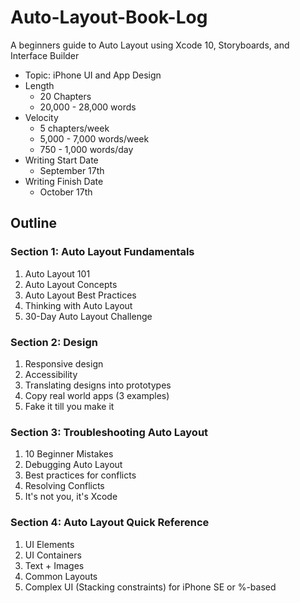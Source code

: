 # Auto-Layout-Book-Log
A beginners guide to Auto Layout using Xcode 10, Storyboards, and Interface Builder

* Topic: iPhone UI and App Design
* Length 
	* 20 Chapters
	* 20,000 - 28,000 words
* Velocity 
	* 5 chapters/week
	* 5,000 - 7,000 words/week
	* 750 - 1,000 words/day
* Writing Start Date
	* September 17th
* Writing Finish Date
	* October 17th

## Outline

### Section 1: Auto Layout Fundamentals

1. Auto Layout 101
2. Auto Layout Concepts
3. Auto Layout Best Practices
4. Thinking with Auto Layout
5. 30-Day Auto Layout Challenge

### Section 2: Design

1. Responsive design
2. Accessibility
3. Translating designs into prototypes
4. Copy real world apps (3 examples)
5. Fake it till you make it

### Section 3: Troubleshooting Auto Layout

1. 10 Beginner Mistakes
2. Debugging Auto Layout
3. Best practices for conflicts
4. Resolving Conflicts
5. It's not you, it's Xcode

### Section 4: Auto Layout Quick Reference

1. UI Elements
2. UI Containers
3. Text + Images
4. Common Layouts
5. Complex UI (Stacking constraints) for iPhone SE or %-based
